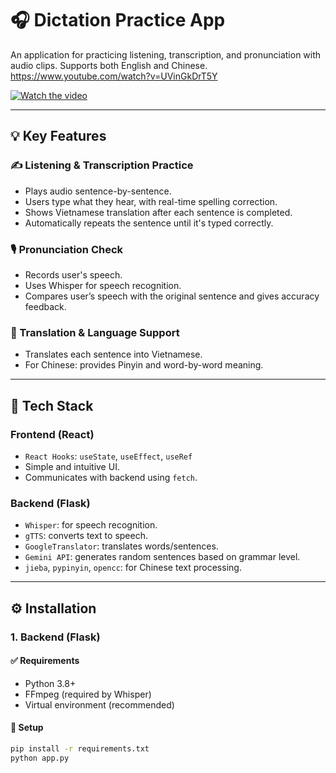 # 🎧 Dictation Practice App

An application for practicing listening, transcription, and pronunciation with audio clips. Supports both English and Chinese.
https://www.youtube.com/watch?v=UVinGkDrT5Y

[![Watch the video](https://img.youtube.com/vi/UVinGkDrT5Y/maxresdefault.jpg)](https://www.youtube.com/watch?v=UVinGkDrT5Y)


---

## 💡 Key Features

### ✍️ Listening & Transcription Practice
- Plays audio sentence-by-sentence.
- Users type what they hear, with real-time spelling correction.
- Shows Vietnamese translation after each sentence is completed.
- Automatically repeats the sentence until it's typed correctly.

### 🎙 Pronunciation Check
- Records user's speech.
- Uses Whisper for speech recognition.
- Compares user’s speech with the original sentence and gives accuracy feedback.

### 💬 Translation & Language Support
- Translates each sentence into Vietnamese.
- For Chinese: provides Pinyin and word-by-word meaning.

---

## 🚀 Tech Stack

### Frontend (React)
- `React Hooks`: `useState`, `useEffect`, `useRef`
- Simple and intuitive UI.
- Communicates with backend using `fetch`.

### Backend (Flask)
- `Whisper`: for speech recognition.
- `gTTS`: converts text to speech.
- `GoogleTranslator`: translates words/sentences.
- `Gemini API`: generates random sentences based on grammar level.
- `jieba`, `pypinyin`, `opencc`: for Chinese text processing.

---

## ⚙️ Installation

### 1. Backend (Flask)

#### ✅ Requirements
- Python 3.8+
- FFmpeg (required by Whisper)
- Virtual environment (recommended)

#### 🔧 Setup
```bash
pip install -r requirements.txt
python app.py


